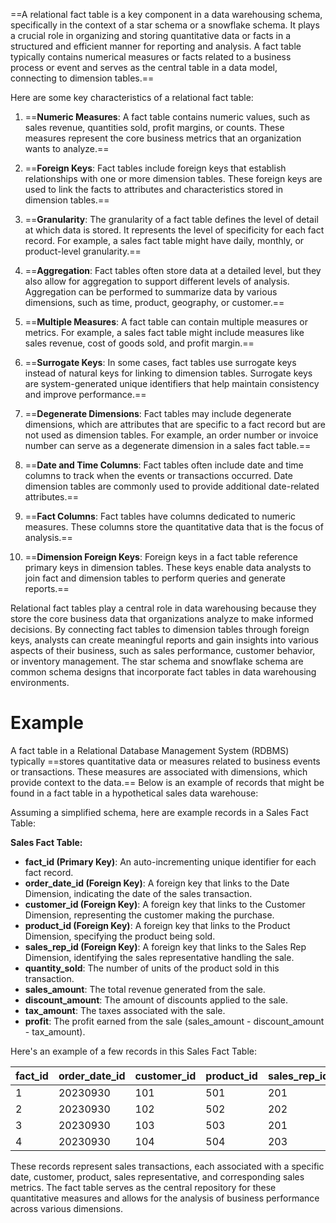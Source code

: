 ==A relational fact table is a key component in a data warehousing schema, specifically in the context of a star schema or a snowflake schema. It plays a crucial role in organizing and storing quantitative data or facts in a structured and efficient manner for reporting and analysis. A fact table typically contains numerical measures or facts related to a business process or event and serves as the central table in a data model, connecting to dimension tables.==

Here are some key characteristics of a relational fact table:

1. ==**Numeric Measures**: A fact table contains numeric values, such as sales revenue, quantities sold, profit margins, or counts. These measures represent the core business metrics that an organization wants to analyze.==

2. ==**Foreign Keys**: Fact tables include foreign keys that establish relationships with one or more dimension tables. These foreign keys are used to link the facts to attributes and characteristics stored in dimension tables.==

3. ==**Granularity**: The granularity of a fact table defines the level of detail at which data is stored. It represents the level of specificity for each fact record. For example, a sales fact table might have daily, monthly, or product-level granularity.==

4. ==**Aggregation**: Fact tables often store data at a detailed level, but they also allow for aggregation to support different levels of analysis. Aggregation can be performed to summarize data by various dimensions, such as time, product, geography, or customer.==

5. ==**Multiple Measures**: A fact table can contain multiple measures or metrics. For example, a sales fact table might include measures like sales revenue, cost of goods sold, and profit margin.==

6. ==**Surrogate Keys**: In some cases, fact tables use surrogate keys instead of natural keys for linking to dimension tables. Surrogate keys are system-generated unique identifiers that help maintain consistency and improve performance.==

7. ==**Degenerate Dimensions**: Fact tables may include degenerate dimensions, which are attributes that are specific to a fact record but are not used as dimension tables. For example, an order number or invoice number can serve as a degenerate dimension in a sales fact table.==

8. ==**Date and Time Columns**: Fact tables often include date and time columns to track when the events or transactions occurred. Date dimension tables are commonly used to provide additional date-related attributes.==

9. ==**Fact Columns**: Fact tables have columns dedicated to numeric measures. These columns store the quantitative data that is the focus of analysis.==

10. ==**Dimension Foreign Keys**: Foreign keys in a fact table reference primary keys in dimension tables. These keys enable data analysts to join fact and dimension tables to perform queries and generate reports.==

Relational fact tables play a central role in data warehousing because they store the core business data that organizations analyze to make informed decisions. By connecting fact tables to dimension tables through foreign keys, analysts can create meaningful reports and gain insights into various aspects of their business, such as sales performance, customer behavior, or inventory management. The star schema and snowflake schema are common schema designs that incorporate fact tables in data warehousing environments.


# Example
A fact table in a Relational Database Management System (RDBMS) typically ==stores quantitative data or measures related to business events or transactions. These measures are associated with dimensions, which provide context to the data.== Below is an example of records that might be found in a fact table in a hypothetical sales data warehouse:

Assuming a simplified schema, here are example records in a Sales Fact Table:

**Sales Fact Table:**
- **fact_id (Primary Key)**: An auto-incrementing unique identifier for each fact record.
- **order_date_id (Foreign Key)**: A foreign key that links to the Date Dimension, indicating the date of the sales transaction.
- **customer_id (Foreign Key)**: A foreign key that links to the Customer Dimension, representing the customer making the purchase.
- **product_id (Foreign Key)**: A foreign key that links to the Product Dimension, specifying the product being sold.
- **sales_rep_id (Foreign Key)**: A foreign key that links to the Sales Rep Dimension, identifying the sales representative handling the sale.
- **quantity_sold**: The number of units of the product sold in this transaction.
- **sales_amount**: The total revenue generated from the sale.
- **discount_amount**: The amount of discounts applied to the sale.
- **tax_amount**: The taxes associated with the sale.
- **profit**: The profit earned from the sale (sales_amount - discount_amount - tax_amount).

Here's an example of a few records in this Sales Fact Table:

| fact_id | order_date_id | customer_id | product_id | sales_rep_id | quantity_sold | sales_amount | discount_amount | tax_amount | profit |
| ------- | ------------- | ----------- | ---------- | ----------- | -------------- | ------------ | --------------- | ---------- | ------ |
| 1       | 20230930      | 101         | 501        | 201         | 5              | 250.00       | 10.00           | 22.50      | 217.50 |
| 2       | 20230930      | 102         | 502        | 202         | 10             | 500.00       | 20.00           | 45.00      | 435.00 |
| 3       | 20230930      | 103         | 503        | 201         | 2              | 100.00       | 5.00            | 9.00       | 86.00  |
| 4       | 20230930      | 104         | 504        | 203         | 7              | 350.00       | 14.00           | 31.50      | 304.50 |

These records represent sales transactions, each associated with a specific date, customer, product, sales representative, and corresponding sales metrics. The fact table serves as the central repository for these quantitative measures and allows for the analysis of business performance across various dimensions.